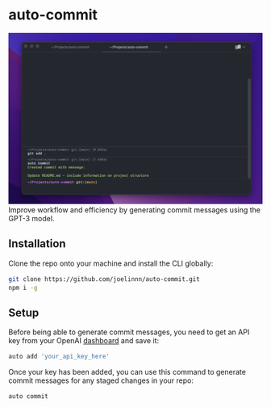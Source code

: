 # auto-commit

![Alt Text](/public/demo_screenshot.png)
Improve workflow and efficiency by generating commit messages using the GPT-3 model.

## Installation
Clone the repo onto your machine and install the CLI globally:
```sh
git clone https://github.com/joelinnn/auto-commit.git
npm i -g
```

## Setup
Before being able to generate commit messages, you need to get an API key from your OpenAI [dashboard](https://beta.openai.com/) and save it:
```sh
auto add 'your_api_key_here'
```
Once your key has been added, you can use this command to generate commit messages for any staged changes in your repo:
```sh
auto commit
```
